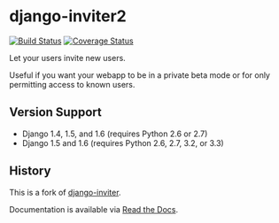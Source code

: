 django-inviter2
===============

[![Build Status](https://travis-ci.org/mjschultz/django-inviter2.png)](https://travis-ci.org/mjschultz/django-inviter2)
[![Coverage Status](https://coveralls.io/repos/mjschultz/django-inviter2/badge.png?branch=master)](https://coveralls.io/r/mjschultz/django-inviter2?branch=master)

Let your users invite new users.

Useful if you want your webapp to be in a private beta mode or for only permitting access to known users.

Version Support
---------------

- Django 1.4, 1.5, and 1.6 (requires Python 2.6 or 2.7)
- Django 1.5 and 1.6 (requires Python 2.6, 2.7, 3.2, or 3.3)

History
-------

This is a fork of [django-inviter](http://www.caffeinehit.com/work/code/django-inviter).


Documentation is available via [Read the Docs](http://django-inviter2.readthedocs.org/).

